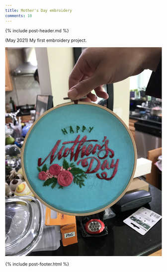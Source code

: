 ```yaml
---
title: Mother's Day embroidery
comments: 10
---
```


{% include post-header.md %}

(May 2021) My first embroidery project. 

<img src="media/4AD85966-B157-4B66-914A-E6A2247D2537.jpeg" style="max-width: 100%" />

{% include post-footer.html %}

